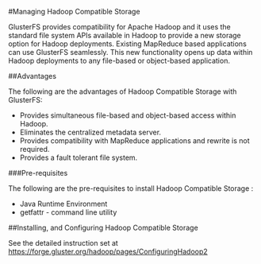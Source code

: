 #Managing Hadoop Compatible Storage

GlusterFS provides compatibility for Apache Hadoop and it uses the
standard file system APIs available in Hadoop to provide a new storage
option for Hadoop deployments. Existing MapReduce based applications can
use GlusterFS seamlessly. This new functionality opens up data within
Hadoop deployments to any file-based or object-based application.

##Advantages

The following are the advantages of Hadoop Compatible Storage with
GlusterFS:

-   Provides simultaneous file-based and object-based access within
    Hadoop.
-   Eliminates the centralized metadata server.
-   Provides compatibility with MapReduce applications and rewrite is
    not required.
-   Provides a fault tolerant file system.

###Pre-requisites

The following are the pre-requisites to install Hadoop Compatible
Storage :

-   Java Runtime Environment
-   getfattr - command line utility

##Installing, and Configuring Hadoop Compatible Storage

See the detailed instruction set at https://forge.gluster.org/hadoop/pages/ConfiguringHadoop2
